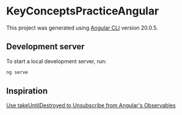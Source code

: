 # KeyConceptsPracticeAngular

This project was generated using [Angular CLI](https://github.com/angular/angular-cli) version 20.0.5.

## Development server

To start a local development server, run:

```bash
ng serve
```

## Inspiration

[Use takeUntilDestroyed to Unsubscribe from Angular's Observables](https://www.youtube.com/watch?v=Cr4NRfZxaP0)